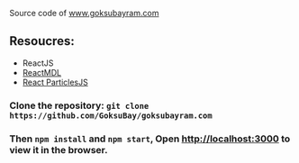 Source code of www.goksubayram.com
## Resoucres:
* ReactJS
* [ReactMDL](https://tleunen.github.io/react-mdl)
* [React ParticlesJS](https://www.npmjs.com/package/react-particles-js)

### Clone the repository: `git clone https://github.com/GoksuBay/goksubayram.com`
### Then `npm install` and `npm start`, Open [http://localhost:3000](http://localhost:3000) to view it in the browser.

